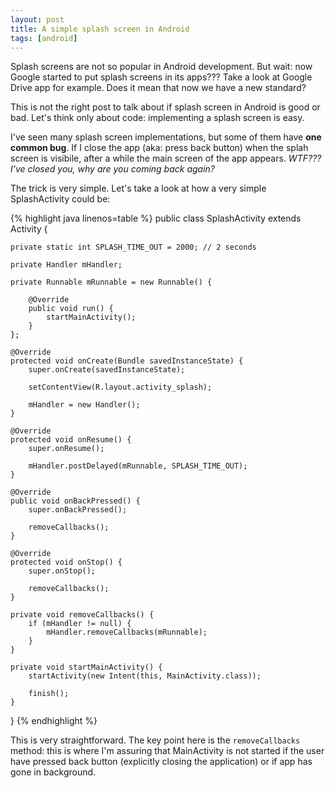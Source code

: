 ```yaml
---
layout: post
title: A simple splash screen in Android
tags: [android]
---
```


Splash screens are not so popular in Android development. But wait: now Google started to put splash screens in its apps???
Take a look at Google Drive app for example. Does it mean that now we have a new standard?

This is not the right post to talk about if splash screen in Android is good or bad. Let's think only about code: implementing a splash screen is easy.

I've seen many splash screen implementations, but some of them have <strong>one common bug</strong>. If I close the app (aka: press back button) when the splah screen is visibile, after a while the main screen of the app appears. <em>WTF??? I've closed you, why are you coming back again?</em>

The trick is very simple. Let's take a look at how a very simple SplashActivity could be:

{% highlight java linenos=table %}
public class SplashActivity extends Activity {

    private static int SPLASH_TIME_OUT = 2000; // 2 seconds

    private Handler mHandler;

    private Runnable mRunnable = new Runnable() {

        @Override
        public void run() {
            startMainActivity();
        }
    };

    @Override
    protected void onCreate(Bundle savedInstanceState) {
        super.onCreate(savedInstanceState);

        setContentView(R.layout.activity_splash);

        mHandler = new Handler();
    }

    @Override
    protected void onResume() {
        super.onResume();

        mHandler.postDelayed(mRunnable, SPLASH_TIME_OUT);
    }

    @Override
    public void onBackPressed() {
        super.onBackPressed();

        removeCallbacks();
    }

    @Override
    protected void onStop() {
        super.onStop();

        removeCallbacks();
    }

    private void removeCallbacks() {
        if (mHandler != null) {
            mHandler.removeCallbacks(mRunnable);
        }
    }

    private void startMainActivity() {
        startActivity(new Intent(this, MainActivity.class));

        finish();
    }
}
{% endhighlight %}

This is very straightforward. The key point here is the `removeCallbacks` method: this is where I'm assuring that MainActivity is not started if the user have pressed back button (explicitly closing the application) or if app has gone in background.